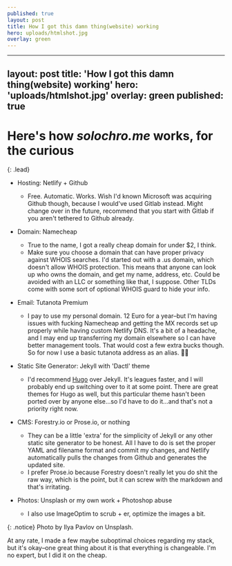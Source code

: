 ```yaml
---
published: true
layout: post
title: How I got this damn thing(website) working
hero: uploads/htmlshot.jpg
overlay: green
---
```

---
layout: post
title: 'How I got this damn thing(website) working'
hero: 'uploads/htmlshot.jpg'
overlay: green
published: true
---

# Here's how *solochro.me* works, for the curious
{: .lead}

<!--break-->

- Hosting: Netlify + Github
  - Free. Automatic. Works. Wish I'd known Microsoft was acquiring Github though, because I would've used Gitlab instead. Might change over in the future, recommend that you start with Gitlab if you aren't tethered to Github already.
- Domain: Namecheap
  - True to the name, I got a really cheap domain for under $2, I think.
  - Make sure you choose a domain that can have proper privacy against WHOIS searches. I'd started out with a .us domain, which doesn't allow WHOIS protection. This means that anyone can look up who owns the domain, and get my name, address, etc. Could be avoided with an LLC or something like that, I suppose. Other TLDs come with some sort of optional WHOIS guard to hide your info.
- Email: Tutanota Premium
  - I pay to use my personal domain. 12 Euro for a year–but I'm having issues with fucking Namecheap and getting the MX records set up properly while having custom Netlify DNS. It's a bit of a headache, and I may end up transferring my domain elsewhere so I can have better management tools. That would cost a few extra bucks though. So for now I use a basic tutanota address as an alias. :woman_shrugging:
- Static Site Generator: Jekyll with 'Dactl' theme
  - I'd recommend [Hugo](gohugo.io) over Jekyll. It's leagues faster, and I will probably end up switching over to it at some point. There are great themes for Hugo as well, but this particular theme hasn't been ported over by anyone else...so I'd have to do it...and that's not a priority right now.
- CMS: Forestry.io or Prose.io, or nothing
  - They can be a little 'extra' for the simplicity of Jekyll or any other static site generator to be honest. All I have to do is set the proper YAML and filename format and commit my changes, and Netlify automatically pulls the changes from Github and generates the updated site.
  - I prefer Prose.io because Forestry doesn't really let you do shit the raw way, which is the point, but it can screw with the markdown and that's irritating.

- Photos: Unsplash or my own work + Photoshop abuse
  - I also use ImageOptim to scrub + er, optimize the images a bit.

{: .notice}
Photo by Ilya Pavlov on Unsplash.

At any rate, I made a few maybe suboptimal choices regarding my stack, but it's okay–one great thing about it is that everything is changeable. I'm no expert, but I did it on the cheap.
